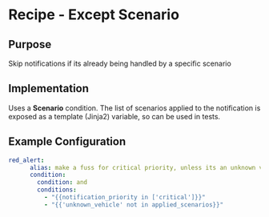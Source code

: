 # Recipe - Except Scenario

## Purpose

Skip notifications if its already being handled by a specific scenario

## Implementation

Uses a **Scenario** condition. The list of scenarios applied to the notification
is exposed as a template (Jinja2) variable, so can be used in tests.

## Example Configuration

```yaml
red_alert:
      alias: make a fuss for critical priority, unless its an unknown vehicle
      condition:
        condition: and
        conditions:
          - "{{notification_priority in ['critical']}}"
          - "{{'unknown_vehicle' not in applied_scenarios}}"

```
